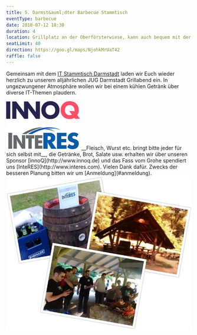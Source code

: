 ```yaml
---
title: 5. Darmst&auml;dter Barbecue Stammtisch
eventType: barbecue
date: 2018-07-12 18:30
duration: 4
location: Grillplatz an der Oberförsterwiese, kann auch bequem mit der Straßenbahn (Böllenfalltor) erreicht werden!
seatLimit: 40
direction: https://goo.gl/maps/NjohkMrUaT42		 
raffle: false
---
```


Gemeinsam mit dem [IT Stammtisch Darmstadt](http://www.it-stammtisch-darmstadt.de/) laden wir Euch wieder herzlich zu unserem alljährlichen JUG Darmstadt Grillabend ein. In ungezwungener Atmosphäre wollen wir bei einem kühlen Getränk über diverse IT-Themen plaudern.

<img src="/images/sponsors/innoq_interes.png" class="speakerpic"/>
__Fleisch, Wurst etc. bringt bitte jeder für sich selbst mit__, die Getränke, Brot, Salate usw. erhalten wir über unseren Sponsor [innoQ](http://www.innoq.de) und das Fass vom Grohe spendiert uns [InteRES](http://www.interes.com). Vielen Dank dafür. Zwecks der besseren Planung bitten wir um [Anmeldung](#anmeldung).

<img src="/images/grillplatz.jpg" />
